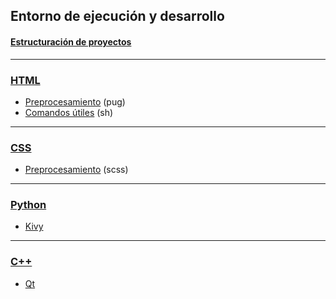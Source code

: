 ## Entorno de ejecución y desarrollo

#### [Estructuración de proyectos](https://github.com/mondeja/fullstack/tree/master/frontend/src/001-entorno/estructuracion)

_________________________________

### [HTML](https://github.com/mondeja/fullstack/tree/master/frontend/src/001-entorno/html)
- [Preprocesamiento](https://github.com/mondeja/fullstack/tree/master/frontend/src/001-entorno/html/preprocessor) (pug)
- [Comandos útiles](https://github.com/mondeja/fullstack/tree/master/frontend/src/001-entorno/html/comandos) (sh)

_________________________________

### [CSS](https://github.com/mondeja/fullstack/tree/master/frontend/src/001-entorno/css)
- [Preprocesamiento](https://github.com/mondeja/fullstack/tree/master/frontend/src/001-entorno/css/preprocessor) (scss)

_________________________________

### [Python](https://github.com/mondeja/fullstack/tree/master/frontend/src/001-entorno/python)
- [Kivy](https://github.com/mondeja/fullstack/tree/master/frontend/src/001-entorno/python/kivy)

_________________________________

### [C++](https://github.com/mondeja/fullstack/tree/master/frontend/src/001-entorno/cpp)
- [Qt](https://github.com/mondeja/fullstack/tree/master/frontend/src/001-entorno/cpp/qt)